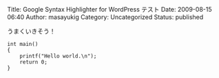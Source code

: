 Title: Google Syntax Highlighter for WordPress テスト
Date: 2009-08-15 06:40
Author: masayukig
Category: Uncategorized
Status: published

うまくいきそう！

``` {.c}
int main()
{
    printf("Hello world.\n");
    return 0;
}
```
